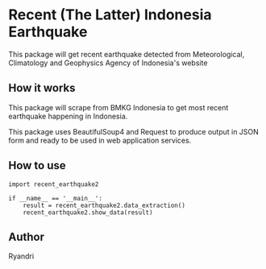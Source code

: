 # Recent (The Latter) Indonesia Earthquake
This package will get recent earthquake detected from 
Meteorological, Climatology and Geophysics Agency of Indonesia's website

## How it works
This package will scrape from BMKG Indonesia to get most recent earthquake happening
in Indonesia.

This package uses BeautifulSoup4 and Request to produce output in JSON form and ready
to be used in web application services.

## How to use
```
import recent_earthquake2

if __name__ == '__main__':
    result = recent_earthquake2.data_extraction()
    recent_earthquake2.show_data(result)
```

## Author
Ryandri
